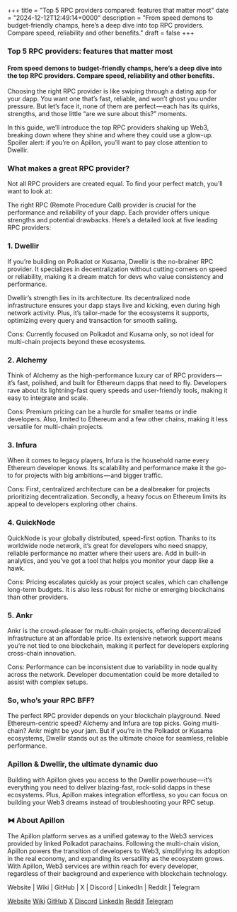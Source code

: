 +++
title = "Top 5 RPC providers compared: features that matter most"
date = "2024-12-12T12:49:14+0000"
description = "From speed demons to budget-friendly champs, here’s a deep dive into top RPC providers. Compare speed, reliability and other benefits."
draft = false
+++

### Top 5 RPC providers: features that matter most


#### From speed demons to budget-friendly champs, here’s a deep dive into the top RPC providers. Compare speed, reliability and other benefits.


Choosing the right RPC provider is like swiping through a dating app for your dapp. You want one that’s fast, reliable, and won’t ghost you under pressure. But let’s face it, none of them are perfect — each has its quirks, strengths, and those little “are we sure about this?” moments.


In this guide, we’ll introduce the top RPC providers shaking up Web3, breaking down where they shine and where they could use a glow-up. Spoiler alert: if you’re on Apillon, you’ll want to pay close attention to Dwellir.


### What makes a great RPC provider?


Not all RPC providers are created equal. To find your perfect match, you’ll want to look at:


The right RPC (Remote Procedure Call) provider is crucial for the performance and reliability of your dapp. Each provider offers unique strengths and potential drawbacks. Here’s a detailed look at five leading RPC providers:


### 1. Dwellir


If you’re building on Polkadot or Kusama, Dwellir is the no-brainer RPC provider. It specializes in decentralization without cutting corners on speed or reliability, making it a dream match for devs who value consistency and performance.


Dwellir’s strength lies in its architecture. Its decentralized node infrastructure ensures your dapp stays live and kicking, even during high network activity. Plus, it’s tailor-made for the ecosystems it supports, optimizing every query and transaction for smooth sailing.


Cons: Currently focused on Polkadot and Kusama only, so not ideal for multi-chain projects beyond these ecosystems.


### 2. Alchemy


Think of Alchemy as the high-performance luxury car of RPC providers — it’s fast, polished, and built for Ethereum dapps that need to fly. Developers rave about its lightning-fast query speeds and user-friendly tools, making it easy to integrate and scale.


Cons: Premium pricing can be a hurdle for smaller teams or indie developers. Also, limited to Ethereum and a few other chains, making it less versatile for multi-chain projects.


### 3. Infura


When it comes to legacy players, Infura is the household name every Ethereum developer knows. Its scalability and performance make it the go-to for projects with big ambitions — and bigger traffic.


Cons: First, centralized architecture can be a dealbreaker for projects prioritizing decentralization. Secondly, a heavy focus on Ethereum limits its appeal to developers exploring other chains.


### 4. QuickNode


QuickNode is your globally distributed, speed-first option. Thanks to its worldwide node network, it’s great for developers who need snappy, reliable performance no matter where their users are. Add in built-in analytics, and you’ve got a tool that helps you monitor your dapp like a hawk.


Cons: Pricing escalates quickly as your project scales, which can challenge long-term budgets. It is also less robust for niche or emerging blockchains than other providers.


### 5. Ankr


Ankr is the crowd-pleaser for multi-chain projects, offering decentralized infrastructure at an affordable price. Its extensive network support means you’re not tied to one blockchain, making it perfect for developers exploring cross-chain innovation.


Cons: Performance can be inconsistent due to variability in node quality across the network. Developer documentation could be more detailed to assist with complex setups.


### So, who’s your RPC BFF?


The perfect RPC provider depends on your blockchain playground. Need Ethereum-centric speed? Alchemy and Infura are top picks. Going multi-chain? Ankr might be your jam. But if you’re in the Polkadot or Kusama ecosystems, Dwellir stands out as the ultimate choice for seamless, reliable performance.


### Apillon & Dwellir, the ultimate dynamic duo


Building with Apillon gives you access to the Dwellir powerhouse — it’s everything you need to deliver blazing-fast, rock-solid dapps in these ecosystems. Plus, Apillon makes integration effortless, so you can focus on building your Web3 dreams instead of troubleshooting your RPC setup.


### ⧓ About Apillon


The Apillon platform serves as a unified gateway to the Web3 services provided by linked Polkadot parachains. Following the multi-chain vision, Apillon powers the transition of developers to Web3, simplifying its adoption in the real economy, and expanding its versatility as the ecosystem grows. With Apillon, Web3 services are within reach for every developer, regardless of their background and experience with blockchain technology.


Website | Wiki | GitHub | X | Discord | LinkedIn | Reddit | Telegram

[Website](https://apillon.io/)
[Wiki](https://wiki.apillon.io/)
[GitHub](https://github.com/Apillon)
[X](https://twitter.com/apillon)
[Discord](https://discord.gg/apillon)
[LinkedIn](https://www.linkedin.com/company/apillon/)
[Reddit](https://www.reddit.com/r/apillon/)
[Telegram](https://t.me/Apillon)